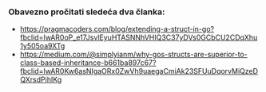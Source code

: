 ### Obavezno pročitati sledeća dva članka:
- https://pragmacoders.com/blog/extending-a-struct-in-go?fbclid=IwAR0oP_e17JsvlEyuHTASNNhVHIQ3C37yDVs0GCbCU2CDqXhu1y505oa9XTg
- https://medium.com/@simplyianm/why-gos-structs-are-superior-to-class-based-inheritance-b661ba897c67?fbclid=IwAR0Kw6asNIgaORx0ZwVh9uaegaCmiAk23SFUuDqorvMiQzeDQXrsdPihIKg
